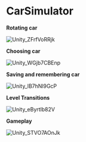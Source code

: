 # CarSimulator

**Rotating car**

![Unity_ZFrfVoRRjk](https://github.com/rE4zon/PixelMasterEntertainment/assets/108632051/240024a9-61ae-4ba1-a787-afd6cce2c3b6)

**Choosing car**

![Unity_WGjb7CBEnp](https://github.com/rE4zon/PixelMasterEntertainment/assets/108632051/c80695b0-1df1-4c3b-afd0-82e6c5e2648a)

**Saving and remembering car**

![Unity_lB7hNl9GcP](https://github.com/rE4zon/PixelMasterEntertainment/assets/108632051/c2c5d342-e35a-4b7e-9de8-4212f3cd644d)

**Level Transitions**

![Unity_eByrtlb82V](https://github.com/rE4zon/PixelMasterEntertainment/assets/108632051/4c4c3a35-e4df-4393-ba73-84f5d0285f88)

**Gameplay**

![Unity_STVO7AOnJk](https://github.com/rE4zon/PixelMasterEntertainment/assets/108632051/13a5f77d-fe12-4c3f-b47f-fb66a9065619)


